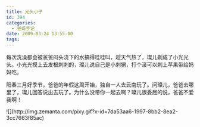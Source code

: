 ```yaml
---
title: 光头小子
id: 394
categories:
  - 爸妈手记
date: 2009-03-24 13:55:00
tags:
---
```


每次洗澡都会被爸爸闷头浇下的水搞得哇哇叫，趁天气热了，璨儿剃成了小光光头。小光光摸上去发根刺刺的，璨儿说自己是小刺猬，打个滚可以刺上苹果带给妈妈吃。

阳春三月好季节，爸爸的年假这周开始，独自一人去云南玩了。问璨儿，爸爸去哪里了，璨儿回答说出去玩了。为什么没带你一起去啊？璨儿很委屈的说，爸爸不爱我啊！

<div class="zemanta-pixie">![](http://img.zemanta.com/pixy.gif?x-id=7da53aa6-1997-8bb2-8ea2-3cc7663f85ac)</div>
